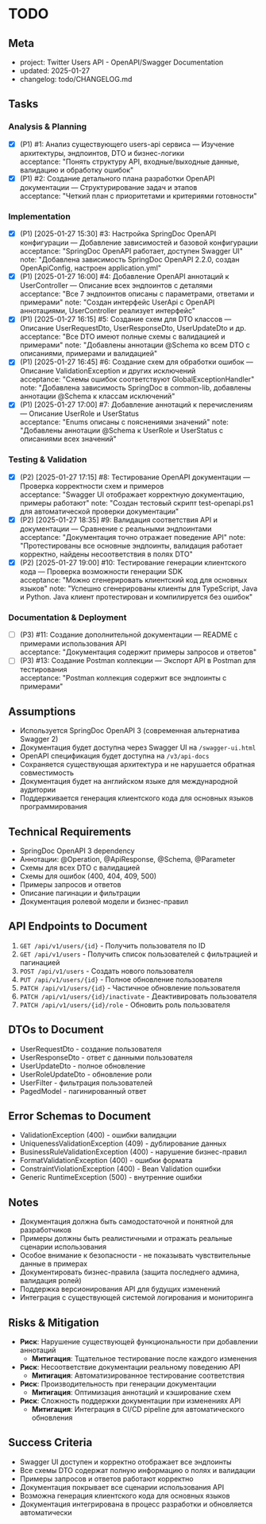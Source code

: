 # TODO

## Meta
- project: Twitter Users API - OpenAPI/Swagger Documentation
- updated: 2025-01-27
- changelog: todo/CHANGELOG.md

## Tasks

### Analysis & Planning
- [x] (P1) #1: Анализ существующего users-api сервиса — Изучение архитектуры, эндпоинтов, DTO и бизнес-логики  
  acceptance: "Понять структуру API, входные/выходные данные, валидацию и обработку ошибок"
- [x] (P1) #2: Создание детального плана разработки OpenAPI документации — Структурирование задач и этапов  
  acceptance: "Четкий план с приоритетами и критериями готовности"

### Implementation
- [x] (P1) [2025-01-27 15:30] #3: Настройка SpringDoc OpenAPI конфигурации — Добавление зависимостей и базовой конфигурации  
  acceptance: "SpringDoc OpenAPI работает, доступен Swagger UI"
  note: "Добавлена зависимость SpringDoc OpenAPI 2.2.0, создан OpenApiConfig, настроен application.yml"
- [x] (P1) [2025-01-27 16:00] #4: Добавление OpenAPI аннотаций к UserController — Описание всех эндпоинтов с деталями  
  acceptance: "Все 7 эндпоинтов описаны с параметрами, ответами и примерами"
  note: "Создан интерфейс UserApi с OpenAPI аннотациями, UserController реализует интерфейс"
- [x] (P1) [2025-01-27 16:15] #5: Создание схем для DTO классов — Описание UserRequestDto, UserResponseDto, UserUpdateDto и др.  
  acceptance: "Все DTO имеют полные схемы с валидацией и примерами"
  note: "Добавлены аннотации @Schema ко всем DTO с описаниями, примерами и валидацией"
- [x] (P1) [2025-01-27 16:45] #6: Создание схем для обработки ошибок — Описание ValidationException и других исключений  
  acceptance: "Схемы ошибок соответствуют GlobalExceptionHandler"
  note: "Добавлена зависимость SpringDoc в common-lib, добавлены аннотации @Schema к классам исключений"
- [x] (P1) [2025-01-27 17:00] #7: Добавление аннотаций к перечислениям — Описание UserRole и UserStatus  
  acceptance: "Enums описаны с пояснениями значений"
  note: "Добавлены аннотации @Schema к UserRole и UserStatus с описаниями всех значений"

### Testing & Validation
- [x] (P2) [2025-01-27 17:15] #8: Тестирование OpenAPI документации — Проверка корректности схем и примеров  
  acceptance: "Swagger UI отображает корректную документацию, примеры работают"
  note: "Создан тестовый скрипт test-openapi.ps1 для автоматической проверки документации"
- [x] (P2) [2025-01-27 18:35] #9: Валидация соответствия API и документации — Сравнение с реальными эндпоинтами  
  acceptance: "Документация точно отражает поведение API"
  note: "Протестированы все основные эндпоинты, валидация работает корректно, найдены несоответствия в полях DTO"
- [x] (P2) [2025-01-27 19:00] #10: Тестирование генерации клиентского кода — Проверка возможности генерации SDK  
  acceptance: "Можно сгенерировать клиентский код для основных языков"
  note: "Успешно сгенерированы клиенты для TypeScript, Java и Python. Java клиент протестирован и компилируется без ошибок"

### Documentation & Deployment
- [ ] (P3) #11: Создание дополнительной документации — README с примерами использования API  
  acceptance: "Документация содержит примеры запросов и ответов"
- [ ] (P3) #13: Создание Postman коллекции — Экспорт API в Postman для тестирования  
  acceptance: "Postman коллекция содержит все эндпоинты с примерами"

## Assumptions
- Используется SpringDoc OpenAPI 3 (современная альтернатива Swagger 2)
- Документация будет доступна через Swagger UI на `/swagger-ui.html`
- OpenAPI спецификация будет доступна на `/v3/api-docs`
- Сохраняется существующая архитектура и не нарушается обратная совместимость
- Документация будет на английском языке для международной аудитории
- Поддерживается генерация клиентского кода для основных языков программирования

## Technical Requirements
- SpringDoc OpenAPI 3 dependency
- Аннотации: @Operation, @ApiResponse, @Schema, @Parameter
- Схемы для всех DTO с валидацией
- Схемы для ошибок (400, 404, 409, 500)
- Примеры запросов и ответов
- Описание пагинации и фильтрации
- Документация ролевой модели и бизнес-правил

## API Endpoints to Document
1. `GET /api/v1/users/{id}` - Получить пользователя по ID
2. `GET /api/v1/users` - Получить список пользователей с фильтрацией и пагинацией
3. `POST /api/v1/users` - Создать нового пользователя
4. `PUT /api/v1/users/{id}` - Полное обновление пользователя
5. `PATCH /api/v1/users/{id}` - Частичное обновление пользователя
6. `PATCH /api/v1/users/{id}/inactivate` - Деактивировать пользователя
7. `PATCH /api/v1/users/{id}/role` - Обновить роль пользователя

## DTOs to Document
- UserRequestDto - создание пользователя
- UserResponseDto - ответ с данными пользователя
- UserUpdateDto - полное обновление
- UserRoleUpdateDto - обновление роли
- UserFilter - фильтрация пользователей
- PagedModel<UserResponseDto> - пагинированный ответ

## Error Schemas to Document
- ValidationException (400) - ошибки валидации
- UniquenessValidationException (409) - дублирование данных
- BusinessRuleValidationException (400) - нарушение бизнес-правил
- FormatValidationException (400) - ошибки формата
- ConstraintViolationException (400) - Bean Validation ошибки
- Generic RuntimeException (500) - внутренние ошибки

## Notes
- Документация должна быть самодостаточной и понятной для разработчиков
- Примеры должны быть реалистичными и отражать реальные сценарии использования
- Особое внимание к безопасности - не показывать чувствительные данные в примерах
- Документировать бизнес-правила (защита последнего админа, валидация ролей)
- Поддержка версионирования API для будущих изменений
- Интеграция с существующей системой логирования и мониторинга

## Risks & Mitigation
- **Риск**: Нарушение существующей функциональности при добавлении аннотаций
  - **Митигация**: Тщательное тестирование после каждого изменения
- **Риск**: Несоответствие документации реальному поведению API
  - **Митигация**: Автоматизированное тестирование соответствия
- **Риск**: Производительность при генерации документации
  - **Митигация**: Оптимизация аннотаций и кэширование схем
- **Риск**: Сложность поддержки документации при изменениях API
  - **Митигация**: Интеграция в CI/CD pipeline для автоматического обновления

## Success Criteria
- Swagger UI доступен и корректно отображает все эндпоинты
- Все схемы DTO содержат полную информацию о полях и валидации
- Примеры запросов и ответов работают корректно
- Документация покрывает все сценарии использования API
- Возможна генерация клиентского кода для основных языков
- Документация интегрирована в процесс разработки и обновляется автоматически
